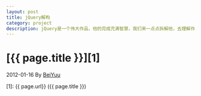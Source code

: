 ```yaml
---
layout: post
title: jQuery解构
category: project
description: jQuery是一个伟大作品，他的完成充满智慧，我们来一点点拆解他，去理解作者的思想精华。
---
```

# [{{ page.title }}][1]
2012-01-16 By [BeiYuu][]


[BeiYuu]:    http://beiyuu.com  "BeiYuu"
[1]:    {{ page.url}}  ({{ page.title }})
